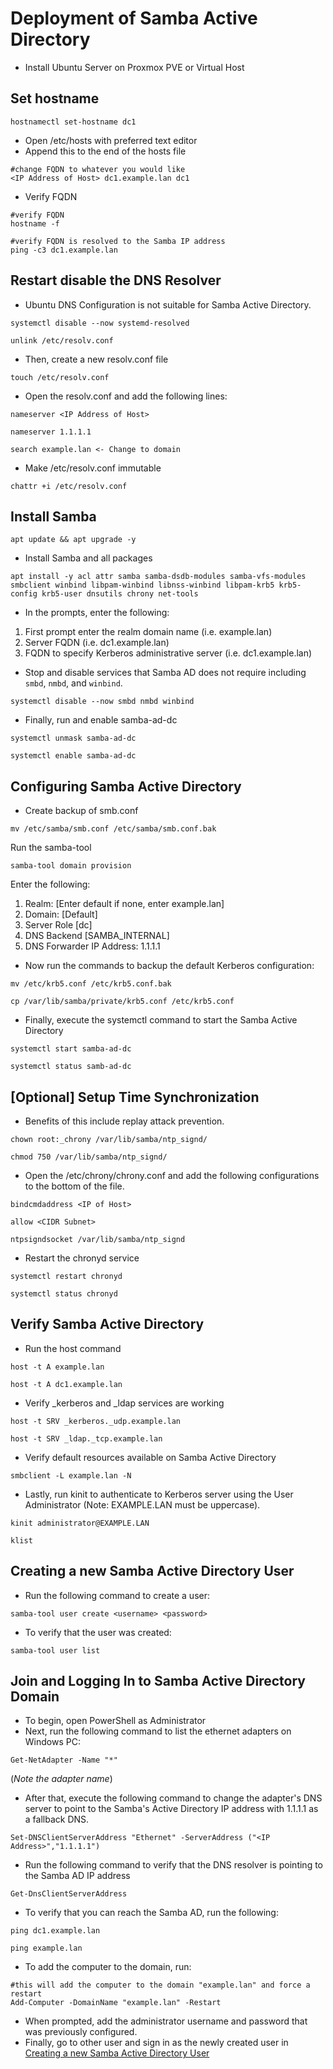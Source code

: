 # Deployment of Samba Active Directory

- Install Ubuntu Server on Proxmox PVE or Virtual Host

## Set hostname 

```
hostnamectl set-hostname dc1
```

- Open /etc/hosts with preferred text editor
 - Append this to the end of the hosts file
```
#change FQDN to whatever you would like 
<IP Address of Host> dc1.example.lan dc1
```
- Verify FQDN
```
#verify FQDN
hostname -f

#verify FQDN is resolved to the Samba IP address
ping -c3 dc1.example.lan
```
## Restart disable the DNS Resolver
- Ubuntu DNS Configuration is not suitable for Samba Active Directory.
```
systemctl disable --now systemd-resolved

unlink /etc/resolv.conf
```
- Then, create a new resolv.conf file
```
touch /etc/resolv.conf
```
- Open the resolv.conf and add the following lines:
```
nameserver <IP Address of Host>

nameserver 1.1.1.1

search example.lan <- Change to domain
```
- Make /etc/resolv.conf immutable
```
chattr +i /etc/resolv.conf
```
## Install Samba 
```
apt update && apt upgrade -y
```
- Install Samba and all packages
```
apt install -y acl attr samba samba-dsdb-modules samba-vfs-modules smbclient winbind libpam-winbind libnss-winbind libpam-krb5 krb5-config krb5-user dnsutils chrony net-tools
```
- In the prompts, enter the following:
1. First prompt enter the realm domain name (i.e. example.lan)
2. Server FQDN (i.e. dc1.example.lan)
3. FQDN to specify Kerberos administrative server (i.e. dc1.example.lan)
- Stop and disable services that Samba AD does not require including ```smbd```, ```nmbd```, and ```winbind```.
```
systemctl disable --now smbd nmbd winbind
```
- Finally, run and enable samba-ad-dc
```
systemctl unmask samba-ad-dc

systemctl enable samba-ad-dc
```
## Configuring Samba Active Directory
- Create backup of smb.conf
```
mv /etc/samba/smb.conf /etc/samba/smb.conf.bak
```
Run the samba-tool
```
samba-tool domain provision
```
Enter the following:
1. Realm: [Enter default if none, enter example.lan]
2. Domain: [Default]
3. Server Role [dc]
4. DNS Backend [SAMBA_INTERNAL]
5. DNS Forwarder IP Address: 1.1.1.1
- Now run the commands to backup the default Kerberos configuration:
```
mv /etc/krb5.conf /etc/krb5.conf.bak

cp /var/lib/samba/private/krb5.conf /etc/krb5.conf
```
- Finally, execute the systemctl command to start the Samba Active Directory
```
systemctl start samba-ad-dc

systemctl status samb-ad-dc
```
## [Optional] Setup Time Synchronization
- Benefits of this include replay attack prevention.
```
chown root:_chrony /var/lib/samba/ntp_signd/

chmod 750 /var/lib/samba/ntp_signd/
```
- Open the /etc/chrony/chrony.conf and add the following configurations to the bottom of the file.
```
bindcmdaddress <IP of Host>

allow <CIDR Subnet>

ntpsigndsocket /var/lib/samba/ntp_signd
```
- Restart the chronyd service
```
systemctl restart chronyd

systemctl status chronyd
```
## Verify Samba Active Directory
- Run the host command
```
host -t A example.lan

host -t A dc1.example.lan
```
- Verify _kerberos and _ldap services are working
```
host -t SRV _kerberos._udp.example.lan

host -t SRV _ldap._tcp.example.lan
```
- Verify default resources available on Samba Active Directory
```
smbclient -L example.lan -N
```
- Lastly, run kinit to authenticate to Kerberos server using the User Administrator (Note: EXAMPLE.LAN must be uppercase).
```
kinit administrator@EXAMPLE.LAN

klist
```
## Creating a new Samba Active Directory User
- Run the following command to create a user:
```
samba-tool user create <username> <password>
```
- To verify that the user was created:
```
samba-tool user list
```
## Join and Logging In to Samba Active Directory Domain
- To begin, open PowerShell as Administrator
- Next, run the following command to list the ethernet adapters on Windows PC:
```
Get-NetAdapter -Name "*"
```
(*Note the adapter name*)
- After that, execute the following command to change the adapter's DNS server to point to the Samba's Active Directory IP address with 1.1.1.1 as a fallback DNS.
```
Set-DNSClientServerAddress "Ethernet" -ServerAddress ("<IP Address>","1.1.1.1")
```
- Run the following command to verify that the DNS resolver is pointing to the Samba AD IP address
```
Get-DnsClientServerAddress
```
- To verify that you can reach the Samba AD, run the following:
```
ping dc1.example.lan

ping example.lan
```
- To add the computer to the domain, run:
```
#this will add the computer to the domain "example.lan" and force a restart
Add-Computer -DomainName "example.lan" -Restart 
```
- When prompted, add the administrator username and password that was previously configured.
- Finally, go to other user and sign in as the newly created user in [Creating a new Samba Active Directory User](https://github.com/stevesec/active_directory#creating-a-new-samba-active-directory-user)
